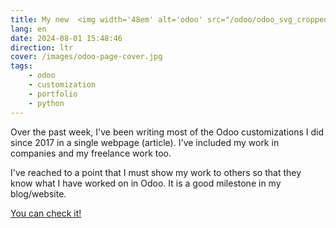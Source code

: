 ```yaml
---
title: My new  <img width='48em' alt='odoo' src="/odoo/odoo_svg_cropped.svg"/> page!
lang: en
date: 2024-08-01 15:48:46
direction: ltr
cover: /images/odoo-page-cover.jpg
tags:
	- odoo
	- customization
	- portfolio
	- python
---
```


Over the past week, I've been writing most of the Odoo customizations I did since 2017 in a single webpage (article). I've included my work in companies and my freelance work too. 

I've reached to a point that I must show my work to others so that they know what I have worked on in Odoo. It is a good milestone in my blog/website.

[You can check it!](/odoo)

